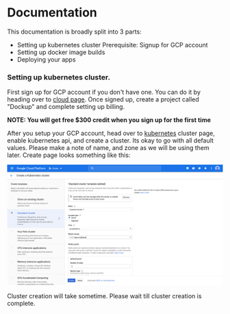 # Documentation

This documentation is broadly split into 3 parts:

- Setting up kubernetes cluster
  Prerequisite: Signup for GCP account
- Setting up docker image builds
- Deploying your apps


### Setting up kubernetes cluster.

First sign up for GCP account if you don't have one. You can do it by heading
over to [cloud page][gcp_console]. Once signed up, create a project called
"Dockup" and complete setting up billing.

**NOTE: You will get free $300 credit when you sign up for the first time**

After you setup your GCP account, head over to [kubernetes][gcp_kubernetes]
cluster page, enable kubernetes api, and create a cluster. Its okay to go
with all default values. Please make a note of name, and zone as we will
be using them later. Create page looks something like this:


![Kubernetes create page](/images/gcp_kubernetes_create.png)


Cluster creation will take sometime. Please wait till cluster creation is
complete.



[gcp_console]: http://console.cloud.google.com/
[gcp_kubernetes]: https://console.cloud.google.com/kubernetes/list
